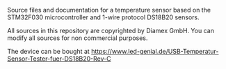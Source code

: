 Source files and documentation for a temperature sensor based on the STM32F030 microcontroller and 1-wire protocol DS18B20 sensors.

All sources in this repository are copyrighted by Diamex GmbH.
You can modify all sources for non commercial purposes.

The device can be bought at https://www.led-genial.de/USB-Temperatur-Sensor-Tester-fuer-DS18B20-Rev-C

